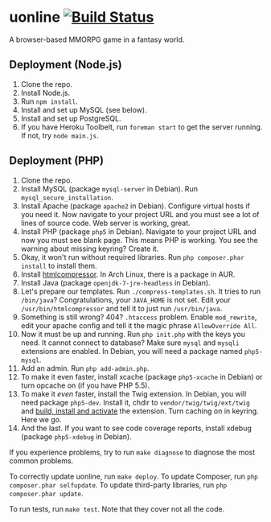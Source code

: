 uonline [![Build Status](https://travis-ci.org/uonline/uonline.png?branch=master)](https://travis-ci.org/uonline/uonline)
=======

A browser-based MMORPG game in a fantasy world.


Deployment (Node.js)
--------------------

1. Clone the repo.
2. Install Node.js.
3. Run `npm install`.
4. Install and set up MySQL (see below).
5. Install and set up PostgreSQL.
6. If you have Heroku Toolbelt, run `foreman start` to get the server running. If not, try `node main.js`.


Deployment (PHP)
----------------

1. Clone the repo.
2. Install MySQL (package `mysql-server` in Debian). Run `mysql_secure_installation`.
3. Install Apache (package `apache2` in Debian). Configure virtual hosts if you need it. Now navigate to your project URL and you must see a lot of lines of source code. Web server is working, great.
4. Install PHP (package `php5` in Debian). Navigate to your project URL and now you must see blank page. This means PHP is working. You see the warning about missing keyring? Create it.
5. Okay, it won't run without required libraries. Run `php composer.phar install` to install them.
6. Install [htmlcompressor](http://code.google.com/p/htmlcompressor/). In Arch Linux, there is a package in AUR.
7. Install Java (package `openjdk-7-jre-headless` in Debian).
8. Let's prepare our templates. Run `./compress-templates.sh`. It tries to run `/bin/java`? Congratulations, your `JAVA_HOME` is not set. Edit your `/usr/bin/htmlcompressor` and tell it to just run `/usr/bin/java`.
9. Something is still wrong? 404? `.htaccess` problem. Enable `mod_rewrite`, edit your apache config and tell it the magic phrase `AllowOverride All`.
10. Now it must be up and running. Run `php init.php` with the keys you need. It cannot connect to database? Make sure `mysql` and `mysqli` extensions are enabled. In Debian, you will need a package named `php5-mysql`.
12. Add an admin. Run `php add-admin.php`.
13. To make it even faster, install xcache (package `php5-xcache` in Debian) or turn opcache on (if you have PHP 5.5).
13. To make it _even_ faster, install the Twig extension. In Debian, you will need package `php5-dev`. Install it, chdir to `vendor/twig/twig/ext/twig` and [build, install and activate](http://twig.sensiolabs.org/doc/intro.html#installing-the-c-extension) the extension. Turn caching on in keyring. Here we go.
14. And the last. If you want to see code coverage reports, install xdebug (package `php5-xdebug` in Debian).

If you experience problems, try to run `make diagnose` to diagnose the most common problems.

To correctly update uonline, run `make deploy`. To update Composer, run `php composer.phar selfupdate`. To update third-party libraries, run `php composer.phar update`.

To run tests, run `make test`. Note that they cover not all the code.
